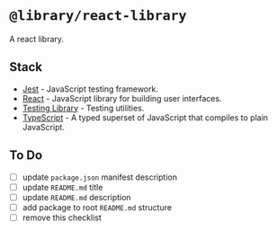 # `@library/react-library`

A react library.

## Stack

- [Jest](https://facebook.github.io/jest/) - JavaScript testing framework.
- [React](https://facebook.github.io/react/) - JavaScript library for building user interfaces.
- [Testing Library](https://testing-library.com/) - Testing utilities.
- [TypeScript](https://www.typescriptlang.org/) - A typed superset of JavaScript that compiles to plain JavaScript.

## To Do

- [ ] update `package.json` manifest description
- [ ] update `README.md` title
- [ ] update `README.md` description
- [ ] add package to root `README.md` structure
- [ ] remove this checklist
